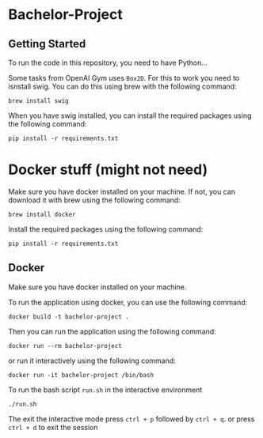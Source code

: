 # Bachelor-Project


## Getting Started
To run the code in this repository, you need to have Python...

Some tasks from OpenAI Gym uses `Box2D`. For this to work you need to isnstall swig. You can do this using brew with the following command:

```
brew install swig
```

When you have swig installed, you can install the required packages using the following command:
```
pip install -r requirements.txt
```









# Docker stuff (might not need)
Make sure you have docker installed on your machine. If not, you can download it with brew using the following command:
```
brew install docker
```

Install the required packages using the following command:
```
pip install -r requirements.txt
```

## Docker
Make sure you have docker installed on your machine.

To run the application using docker, you can use the following command:
```
docker build -t bachelor-project .
```

Then you can run the application using the following command:
```
docker run --rm bachelor-project
```

or run it interactively using the following command:
```
docker run -it bachelor-project /bin/bash
```

To run the bash script `run.sh` in the interactive environment
```
./run.sh
```

The exit the interactive mode press `ctrl + p` followed by `ctrl + q`.
or press `ctrl + d` to exit the session